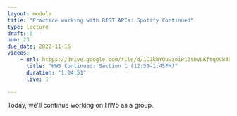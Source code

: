 ```yaml
---
layout: module
title: "Practice working with REST APIs: Spotify Continued"
type: lecture
draft: 0
num: 23
due_date: 2022-11-16
videos:
    - url: https://drive.google.com/file/d/1CJkWYOuwioiP13tDVLKftqOC83REI3ND/view?usp=sharing
      title: "HW5 Continued: Section 1 (12:30-1:45PM)"
      duration: "1:04:51"
      live: 1

---
```


Today, we'll continue working on HW5 as a group.